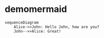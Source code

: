 # demomermaid

```mermaid
sequenceDiagram
    Alice->>John: Hello John, how are you?
    John-->>Alice: Great!
```
